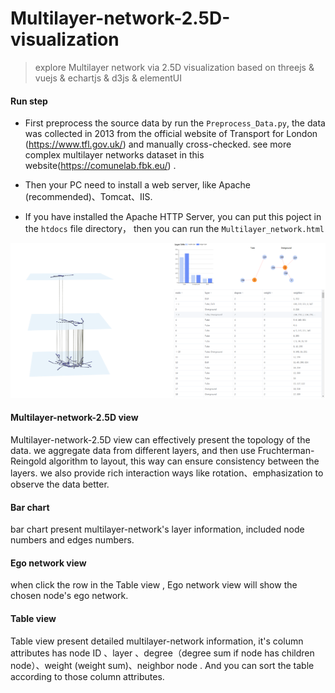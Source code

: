 # Multilayer-network-2.5D-visualization
> explore Multilayer network via 2.5D visualization based on threejs &amp; vuejs &amp; echartjs &amp; d3js &amp; elementUI

#### Run step

+ First  preprocess the source data by run the `Preprocess_Data.py`, the data was collected in 2013 from the official website of Transport for London (<https://www.tfl.gov.uk/>) and manually cross-checked. see more complex multilayer networks dataset in this website(https://comunelab.fbk.eu/) .
+ Then your PC need to install a web server, like Apache (recommended)、Tomcat、IIS.

+ If you have installed the Apache HTTP Server, you can put this poject in the `htdocs`  file directory， then you can run the `Multilayer_network.html`

<img src="pic/01.png" alt="image" style="zoom: 50%;" />

#### Multilayer-network-2.5D view

Multilayer-network-2.5D view can effectively present the topology of the data. we aggregate data from different layers, and then use Fruchterman-Reingold algorithm to layout, this way can ensure consistency between the layers. we also provide rich interaction ways like rotation、emphasization to observe the data better.

#### Bar chart

bar chart present multilayer-network's layer information, included node numbers and edges numbers.

#### Ego network view 

when click the row in the Table view , Ego network view will show the chosen node's ego network. 

#### Table view 

Table view present detailed multilayer-network information, it's column attributes has node ID 、layer 、degree（degree sum if node has children node）、weight (weight sum)、neighbor node . And you can sort the table according to those column attributes.
